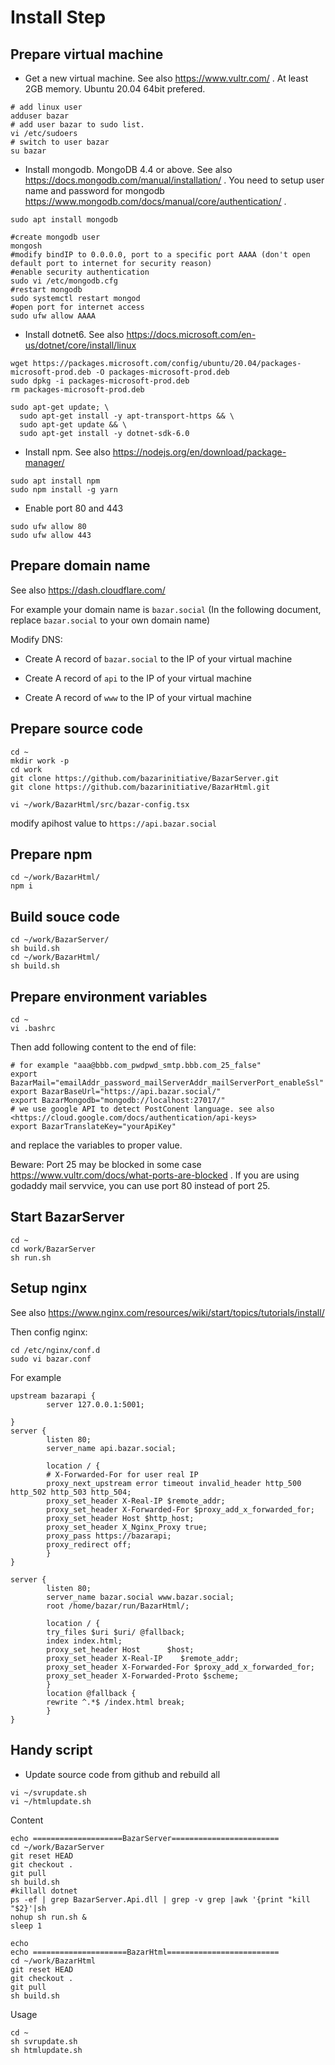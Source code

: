 
# Install Step

## Prepare virtual machine

* Get a new virtual machine. See also <https://www.vultr.com/> . At least 2GB memory. Ubuntu 20.04 64bit prefered.

```shell
# add linux user
adduser bazar
# add user bazar to sudo list.
vi /etc/sudoers
# switch to user bazar
su bazar
```

* Install mongodb. MongoDB 4.4 or above. See also <https://docs.mongodb.com/manual/installation/> . You need to setup user name and password for mongodb <https://www.mongodb.com/docs/manual/core/authentication/> .

```shell
sudo apt install mongodb
```

```shell
#create mongodb user
mongosh
#modify bindIP to 0.0.0.0, port to a specific port AAAA (don't open default port to internet for security reason)
#enable security authentication
sudo vi /etc/mongodb.cfg
#restart mongodb
sudo systemctl restart mongod
#open port for internet access
sudo ufw allow AAAA
```

* Install dotnet6. See also <https://docs.microsoft.com/en-us/dotnet/core/install/linux>

```shell
wget https://packages.microsoft.com/config/ubuntu/20.04/packages-microsoft-prod.deb -O packages-microsoft-prod.deb
sudo dpkg -i packages-microsoft-prod.deb
rm packages-microsoft-prod.deb
```

```shell
sudo apt-get update; \
  sudo apt-get install -y apt-transport-https && \
  sudo apt-get update && \
  sudo apt-get install -y dotnet-sdk-6.0
```

* Install npm. See also <https://nodejs.org/en/download/package-manager/>

```shell
sudo apt install npm
sudo npm install -g yarn
```

* Enable port 80 and 443

```shell
sudo ufw allow 80
sudo ufw allow 443
```

## Prepare domain name

See also <https://dash.cloudflare.com/>

For example your domain name is `bazar.social` (In the following document, replace `bazar.social` to your own domain name)

Modify DNS:

* Create A record of `bazar.social` to the IP of your virtual machine

* Create A record of `api` to the IP of your virtual machine

* Create A record of `www` to the IP of your virtual machine

## Prepare source code

```shell
cd ~
mkdir work -p
cd work
git clone https://github.com/bazarinitiative/BazarServer.git
git clone https://github.com/bazarinitiative/BazarHtml.git
```

```shell
vi ~/work/BazarHtml/src/bazar-config.tsx
```

modify apihost value to `https://api.bazar.social`

## Prepare npm

```shell
cd ~/work/BazarHtml/
npm i
```

## Build souce code

```shell
cd ~/work/BazarServer/
sh build.sh
cd ~/work/BazarHtml/
sh build.sh
```

## Prepare environment variables

```shell
cd ~
vi .bashrc
```

Then add following content to the end of file:

```shell
# for example "aaa@bbb.com_pwdpwd_smtp.bbb.com_25_false"
export BazarMail="emailAddr_password_mailServerAddr_mailServerPort_enableSsl"
export BazarBaseUrl="https://api.bazar.social/"
export BazarMongodb="mongodb://localhost:27017/"
# we use google API to detect PostConent language. see also <https://cloud.google.com/docs/authentication/api-keys>
export BazarTranslateKey="yourApiKey"
```

and replace the variables to proper value.

Beware: Port 25 may be blocked in some case <https://www.vultr.com/docs/what-ports-are-blocked> . If you are using godaddy mail servvice, you can use port 80 instead of port 25.

## Start BazarServer

```shell
cd ~
cd work/BazarServer
sh run.sh
```

## Setup nginx

See also <https://www.nginx.com/resources/wiki/start/topics/tutorials/install/>

Then config nginx:

```shell
cd /etc/nginx/conf.d
sudo vi bazar.conf
```

For example

```shell
upstream bazarapi {
        server 127.0.0.1:5001;

}
server {
        listen 80;
        server_name api.bazar.social;

        location / {
        # X-Forwarded-For for user real IP
        proxy_next_upstream error timeout invalid_header http_500 http_502 http_503 http_504;
        proxy_set_header X-Real-IP $remote_addr;
        proxy_set_header X-Forwarded-For $proxy_add_x_forwarded_for;
        proxy_set_header Host $http_host;
        proxy_set_header X_Nginx_Proxy true;
        proxy_pass https://bazarapi;
        proxy_redirect off;
        }
}

server {
        listen 80;
        server_name bazar.social www.bazar.social;
        root /home/bazar/run/BazarHtml/;

        location / {
        try_files $uri $uri/ @fallback;
        index index.html;
        proxy_set_header Host      $host;
        proxy_set_header X-Real-IP    $remote_addr;
        proxy_set_header X-Forwarded-For $proxy_add_x_forwarded_for;
        proxy_set_header X-Forwarded-Proto $scheme;
        }
        location @fallback {
        rewrite ^.*$ /index.html break;
        }
}
```

## Handy script

* Update source code from github and rebuild all

```shell
vi ~/svrupdate.sh
vi ~/htmlupdate.sh
```

Content

```shell
echo ====================BazarServer========================
cd ~/work/BazarServer
git reset HEAD
git checkout .
git pull
sh build.sh
#killall dotnet
ps -ef | grep BazarServer.Api.dll | grep -v grep |awk '{print "kill "$2}'|sh
nohup sh run.sh &
sleep 1
```

```
echo
echo =====================BazarHtml=========================
cd ~/work/BazarHtml
git reset HEAD
git checkout .
git pull
sh build.sh
```

Usage

```shell
cd ~
sh svrupdate.sh
sh htmlupdate.sh
```
